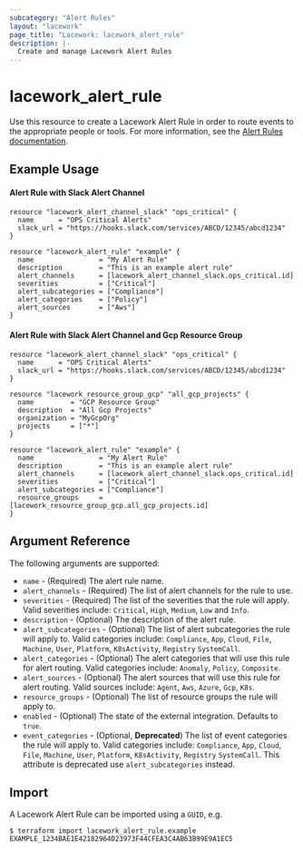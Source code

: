 ```yaml
---
subcategory: "Alert Rules"
layout: "lacework"
page_title: "Lacework: lacework_alert_rule"
description: |-
  Create and manage Lacework Alert Rules
---
```


# lacework\_alert\_rule

Use this resource to create a Lacework Alert Rule in order to route events to the appropriate people or tools.
For more information, see the [Alert Rules documentation](https://support.lacework.com/hc/en-us/articles/360042236733-Alert-Rules).

## Example Usage

#### Alert Rule with Slack Alert Channel
```hcl
resource "lacework_alert_channel_slack" "ops_critical" {
  name      = "OPS Critical Alerts"
  slack_url = "https://hooks.slack.com/services/ABCD/12345/abcd1234"
}

resource "lacework_alert_rule" "example" {
  name                = "My Alert Rule"
  description         = "This is an example alert rule"
  alert_channels      = [lacework_alert_channel_slack.ops_critical.id]
  severities          = ["Critical"]
  alert_subcategories = ["Compliance"]
  alert_categories    = ["Policy"]
  alert_sources       = ["Aws"]
}
```

#### Alert Rule with Slack Alert Channel and Gcp Resource Group
```hcl
resource "lacework_alert_channel_slack" "ops_critical" {
  name      = "OPS Critical Alerts"
  slack_url = "https://hooks.slack.com/services/ABCD/12345/abcd1234"
}

resource "lacework_resource_group_gcp" "all_gcp_projects" {
  name         = "GCP Resource Group"
  description  = "All Gcp Projects"
  organization = "MyGcpOrg"
  projects     = ["*"]
}

resource "lacework_alert_rule" "example" {
  name                = "My Alert Rule"
  description         = "This is an example alert rule"
  alert_channels      = [lacework_alert_channel_slack.ops_critical.id]
  severities          = ["Critical"]
  alert_subcategories = ["Compliance"]
  resource_groups     = [lacework_resource_group_gcp.all_gcp_projects.id]
}
```

## Argument Reference

The following arguments are supported:

* `name` - (Required) The alert rule name.
* `alert_channels` - (Required) The list of alert channels for the rule to use.
* `severities` - (Required) The list of the severities that the rule will apply. Valid severities include:
  `Critical`, `High`, `Medium`, `Low` and `Info`.
* `description` - (Optional) The description of the alert rule.
* `alert_subcategories` - (Optional) The list of alert subcategories the rule will apply to. Valid categories include:
  `Compliance`, `App`, `Cloud`, `File`, `Machine`, `User`, `Platform`, `K8sActivity`, `Registry` `SystemCall`.
* `alert_categories` - (Optional) The alert categories that will use this rule for alert routing. Valid categories include:
  `Anomaly`, `Policy`, `Composite`.
* `alert_sources` - (Optional) The alert sources that will use this rule for alert routing. Valid sources include:
  `Agent`, `Aws`, `Azure`, `Gcp`, `K8s`.
* `resource_groups` - (Optional) The list of resource groups the rule will apply to.
* `enabled` - (Optional) The state of the external integration. Defaults to `true`.
* `event_categories` - (Optional, **Deprecated**) The list of event categories the rule will apply to. Valid categories include:
    `Compliance`, `App`, `Cloud`, `File`, `Machine`, `User`, `Platform`, `K8sActivity`, `Registry` `SystemCall`.
This attribute is deprecated use `alert_subcategories` instead.



## Import

A Lacework Alert Rule can be imported using a `GUID`, e.g.

```
$ terraform import lacework_alert_rule.example EXAMPLE_1234BAE1E42182964D23973F44CFEA3C4AB63B99E9A1EC5
```

